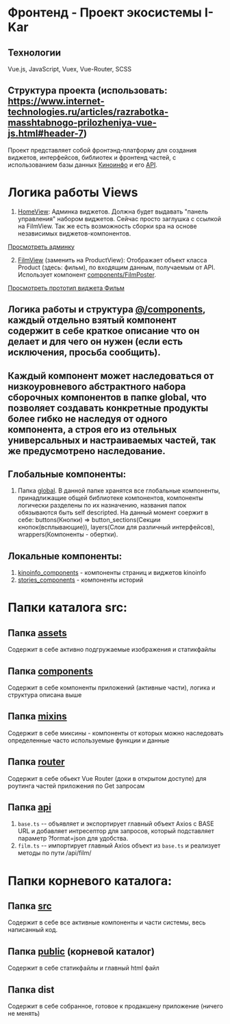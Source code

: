 # Фронтенд - Проект экосистемы I-Kar

## Технологии

Vue.js, JavaScript, Vuex, Vue-Router, SCSS

## Структура проекта (использовать: https://www.internet-technologies.ru/articles/razrabotka-masshtabnogo-prilozheniya-vue-js.html#header-7)

        

Проект представляет собой фронтэнд-платформу для создания виджетов, интерфейсов, библиотек и фронтенд частей, с использованием базы данных [Киноинфо](http://kinoinfo.ru/) и его [API](https://new-new-api.herokuapp.com/).


# Логика работы Views

1) [HomeView](https://github.com/kinoafisharu/kinoafisha_new_front/blob/master/src/views/HomeView.vue): Админка виджетов. Должна будет выдавать "панель управления" набором виджетов. Сейчас просто заглушка с ссылкой на FilmView. Так же есть возможность сборки spa на основе независимых виджетов-компонентов.

[Просмотреть админку](https://kinoafisha-vue-dev.herokuapp.com/)

2) [FilmView](https://github.com/kinoafisharu/kinoafisha_new_front/blob/master/src/views/FilmView.vue) (заменить на ProductView): Отображает объект класса Product (здесь: фильм), по входящим данным,  получаемым от API. Использует компонент [components/FilmPoster](https://github.com/kinoafisharu/kinoafisha_new_front/blob/master/src/components/FilmPoster/FilmPoster.vue).

[Просмотреть прототип виджета Фильм](https://kinoafisha-vue-dev.herokuapp.com/film/13) 

## Логика работы и структура [@/components](https://github.com/kinoafisharu/kinoafisha_new_front/tree/master/src/components), каждый отдельно взятый компонент содержит в себе краткое описание что он делает и для чего он нужен (если есть исключения, просьба сообщить).

## Каждый компонент может наследоваться от низкоуровневого абстрактного набора сборочных компонентов в папке global, что позволяет создавать конкретные продукты более гибко не наследуя от одного компонента, а строя его из отельных универсальных и настраиваемых частей, так же предусмотрено наследование.

## Глобальные компоненты:
1) Папка [global](https://github.com/kinoafisharu/kinoafisha_new_front/tree/master/src/components/global).
В данной папке хранятся все глобальные компоненты, принадлижащие общей библиотеке компонентов, компоненты логически разделены 
по их назначению, названия папок обязываются быть self descripted.
На данный момент соержит в себе: buttons(Кнопки) => button_sections(Секции кнопок(всплывающие)), layers(Слои для различный               интерфейсов), wrappers(Компоненты - обертки).
## Локальные компоненты:
1) [kinoinfo_components](https://github.com/kinoafisharu/kinoafisha_new_front/tree/master/src/components/kinoinfo_components) - 
компоненты страниц и виджетов kinoinfo
2) [stories_components](https://github.com/kinoafisharu/kinoafisha_new_front/tree/master/src/components/stories_components) - компоненты историй

# Папки каталога src:

## Папка [assets](https://github.com/kinoafisharu/kinoafisha_new_front/tree/master/src/assets)
Содержит в себе активно подгружаемые изображения и статикфайлы

## Папка [components](https://github.com/kinoafisharu/kinoafisha_new_front/tree/master/src/components)
Содержит в себе компоненты приложений (активные части), логика и структура описана выше

## Папка [mixins](https://github.com/kinoafisharu/kinoafisha_new_front/tree/master/src/mixins)
Содержит в себе миксины - компоненты от которых можно наследовать определенные часто используемые функции и данные

## Папка [router](https://github.com/kinoafisharu/kinoafisha_new_front/tree/master/src/router)
Содержит в себе обьект Vue Router (доки в открытом доступе) для роутинга частей приложения по Get запросам

## Папка  [api](https://github.com/kinoafisharu/kinoafisha_new_front/tree/master/src/api)
1) ```base.ts``` -- объявляет и экспортирует главный объект Axios с BASE URL и добавляет интресептор для запросов, который подставляет параметр ?format=json для удобства.
2) ```film.ts``` -- импортирует главный Axios объект из ```base.ts``` и реализует методы по пути /api/film/

# Папки корневого каталога:

## Папка [src](https://github.com/kinoafisharu/kinoafisha_new_front/tree/master/src)
 Содержит в себе все активные компоненты и части системы, весь написанный код.

## Папка [public](https://github.com/kinoafisharu/kinoafisha_new_front/tree/master/public) (корневой каталог)
Содержит в себе статикфайлы и главный html файл

## Папка dist
Содержит в себе собранное, готовое к продакшену приложение (ничего не менять)
